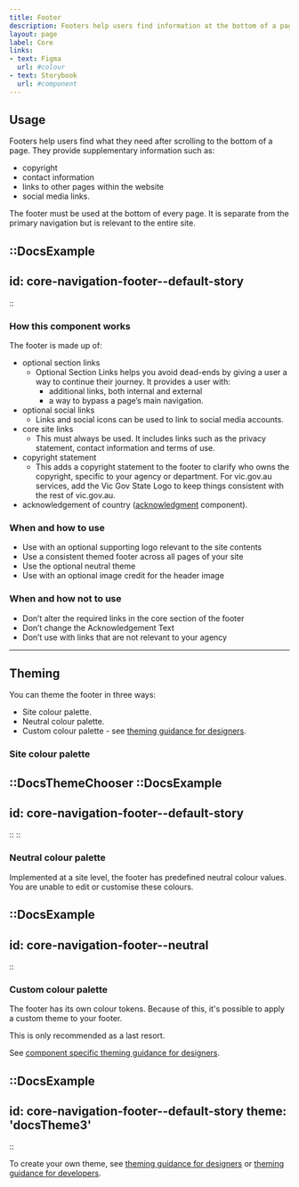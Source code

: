 ```yaml
---
title: Footer
description: Footers help users find information at the bottom of a page.
layout: page
label: Core
links:
- text: Figma
  url: #colour
- text: Storybook
  url: #component
---
```


## Usage

Footers help users find what they need after scrolling to the bottom of a page. They provide supplementary information such as:

- copyright
- contact information
- links to other pages within the website
- social media links.

The footer must be used at the bottom of every page. It is separate from the primary navigation but is relevant to the entire site.

::DocsExample
---
id: core-navigation-footer--default-story
---
::

### How this component works

The footer is made up of:

- optional section links
  - Optional Section Links helps you avoid dead-ends by giving a user a way to continue their journey. It provides a user with:
    - additional links, both internal and external
    - a way to bypass a page’s main navigation.
- optional social links
  - Links and social icons can be used to link to social media accounts.
- core site links
  - This must always be used. It includes links such as the privacy statement, contact information and terms of use.
- copyright statement
  - This adds a copyright statement to the footer to clarify who owns the copyright, specific to your agency or department. For vic.gov.au services, add the Vic Gov State Logo to keep things consistent with the rest of vic.gov.au.
- acknowledgement of country ([acknowledgment](/design-system/components/acknowledgment/) component).

### When and how to use

- Use with an optional supporting logo relevant to the site contents
- Use a consistent themed footer across all pages of your site
- Use the optional neutral theme
- Use with an optional image credit for the header image

### When and how not to use
- Don’t alter the required links in the core section of the footer
- Don’t change the Acknowledgement Text
- Don’t use with links that are not relevant to your agency

---

## Theming

You can theme the footer in three ways:

- Site colour palette.
- Neutral colour palette.
- Custom colour palette - see [theming guidance for designers]().

### Site colour palette

::DocsThemeChooser
  ::DocsExample
  ---
  id: core-navigation-footer--default-story
  ---
  ::
::

### Neutral colour palette

Implemented at a site level, the footer has predefined neutral colour values. You are unable to edit or customise these colours.

::DocsExample
---
id: core-navigation-footer--neutral
---
::

### Custom colour palette

The footer has its own colour tokens. Because of this, it's possible to apply a custom theme to your footer.

This is only recommended as a last resort.

See [component specific theming guidance for designers]().

::DocsExample
---
id: core-navigation-footer--default-story
theme: 'docsTheme3'
---
::

To create your own theme, see [theming guidance for designers]() or [theming guidance for developers]().
